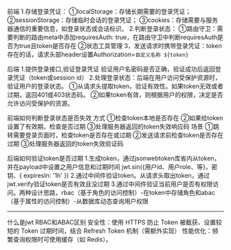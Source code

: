 前端
1.存储登录凭证：
  ①localStorage：存储长期需要的登录凭证；
  ②sessionStorage：存储临时会话的登录凭证；
  ③cookies：存储需要与服务器通信的重要信息，如登录状态或会话标识。
2.判断登录状态：
  ①路由守卫：需要判断的路由meta中添加requiresAuth: true，在路由守卫中判断requiresAuth是否为true且token是否存在
  ②状态工具管理
3，发送请求时携带登录凭证：token存在的话，请求头部header设置Authorization=`自定义名称 ${token}`

后端
1.提供登录接口,验证登录凭证
验证用户名密码是否正确，验证成功后返回登录凭证（token或session id）
2.处理登录状态：后端在用户访问受保护资源时，验证用户的登录状态。
  ①从请求头提取token，验证有效性。如果token无效或者过期，返回401或403状态码。
  ②如果token有效，则根据用户的权限，决定是否允许访问受保护的资源。

前端如何判断登录状态是否失效
  方式
      ①检查token本地是否存在
      ②如果给token设置了有效期，检查是否过期
      ③处理服务器返回的token失效响应码
  场景
      ①跳转需要登录页面时，检查token是否存在或过期
      ②发送请求前检查token是否存在过期
      ③处理服务器返回的token失效验证码

后端如何验证token是否过期
1.生成token，通过jsonwebtoken库省内从token，并在payload中设置之用户信息和过期时间
jwt.sin({用户id、用户role、等}，密钥、{ expiresIn: '1h' })
2.通过中间件验证token。从请求头取出token，通过jwt.verify验证token是否有效且没过期
3.通过中间件验证当前用户是否有权限访问。两种设计思路，rbac（基于角色的访问控制）-在token中存储角色和abac（基于属性的访问控制）-从数据库动态查询用户权限

--------------------------------------------------------------------------------------
什么是jwt
RBAC和ABAC区别
安全性：使用 HTTPS 防止 Token 被截获、设置较短的 Token 过期时间，结合 Refresh Token 机制（需额外实现）
性能优化：频繁查询权限时可使用缓存（如 Redis）。